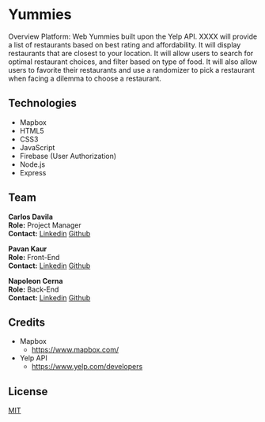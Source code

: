 # Yummies

Overview Platform: Web
Yummies built upon the Yelp API. XXXX will provide a list of restaurants based on best rating and affordability. It will display restaurants that are closest to your location. It will allow users to search for optimal restaurant choices, and filter based on type of food. It will also allow users to favorite their restaurants and use a randomizer to pick a restaurant when facing a dilemma to choose a restaurant.


## Technologies
- Mapbox
- HTML5
- CSS3
- JavaScript
- Firebase (User Authorization)
- Node.js
- Express
## Team
**Carlos Davila**  
**Role:** Project Manager   
**Contact:** [Linkedin](https://www.linkedin.com/in/carlos-alexis-davila/) [Github](https://github.com/Shadezs)   

**Pavan Kaur**  
**Role:** Front-End   
**Contact:** [Linkedin](https://www.linkedin.com/in/pavan-kaur-365062151/) [Github](https://github.com/pavankaur)  

**Napoleon Cerna**  
**Role:** Back-End   
**Contact:** [Linkedin](https://www.linkedin.com/in/napoleon-cerna-b6571417b/) [Github](https://github.com/napoleonrafael)


## Credits
- Mapbox 
  - <https://www.mapbox.com/>
- Yelp API
  - <https://www.yelp.com/developers>


## License
[MIT](https://choosealicense.com/licenses/mit/)
